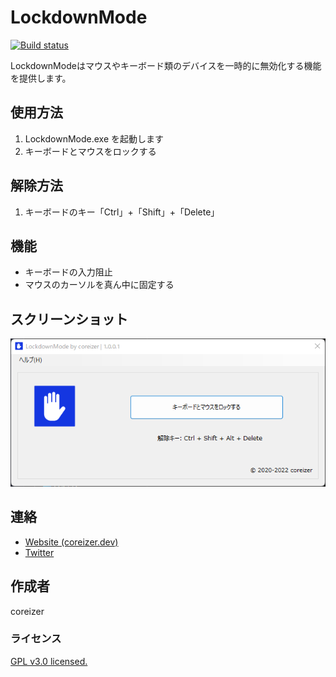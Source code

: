 # LockdownMode
[![Build status](https://ci.appveyor.com/api/projects/status/m1swbs685ntqw01w?svg=true)](https://ci.appveyor.com/project/coreizer/lockdownmode)

LockdownModeはマウスやキーボード類のデバイスを一時的に無効化する機能を提供します。

## 使用方法
 1. LockdownMode.exe を起動します
 2. キーボードとマウスをロックする
 
## 解除方法
 1. キーボードのキー「Ctrl」+「Shift」+「Delete」

## 機能
- キーボードの入力阻止
- マウスのカーソルを真ん中に固定する

## スクリーンショット
![ScreenShot](./docs/screenshot.png)

## 連絡
- [Website (coreizer.dev)](https://www.coreizer.dev)
- [Twitter](https://www.twitter.com/coreizer)

## 作成者
coreizer

### ライセンス
[GPL v3.0 licensed.](LICENSE)
